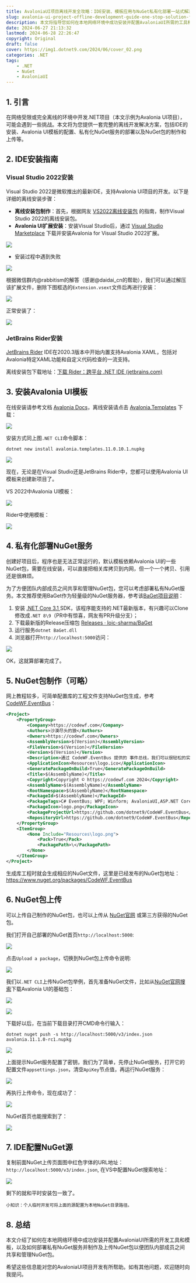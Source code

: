 ```yaml
---
title: AvaloniaUI项目离线开发全攻略：IDE安装、模板应用与NuGet私有化部署一站式解决
slug: avalonia-ui-project-offline-development-guide-one-stop-solution-for-ide-installation-template-application-and-nu-get-private-deployment
description: 本文将指导您如何在本地网络环境中成功安装并配置AvaloniaUI所需的工具和模板。
date: 2024-06-27 21:13:32
lastmod: 2024-06-28 22:26:47
copyright: Original
draft: false
cover: https://img1.dotnet9.com/2024/06/cover_02.png
categories: .NET
tags: 
    - .NET
	- NuGet
	- AvaloniaUI
---
```


## 1. 引言

在网络受限或完全离线的环境中开发.NET项目（本文示例为Avalonia UI项目），可能会遇到一些挑战。本文将为您提供一套完整的离线开发解决方案，包括IDE的安装、Avalonia UI模板的配置、私有化NuGet服务的部署以及NuGet包的制作和上传等。

## 2. IDE安装指南

### Visual Studio 2022安装

Visual Studio 2022是微软推出的最新IDE，支持Avalonia UI项目的开发。以下是详细的离线安装步骤：

- **离线安装包制作**：首先，根据网友 [VS2022离线安装包](https://www.cnblogs.com/sailJs/p/16864697.html) 的指南，制作Visual Studio 2022的离线安装包。
- **Avalonia UI扩展安装**：安装Visual Studio后，通过 [Visual Studio Marketplace](https://marketplace.visualstudio.com/items?itemName=AvaloniaTeam.AvaloniaVS) 下载并安装Avalonia for Visual Studio 2022扩展。

![](https://img1.dotnet9.com/2024/06/0201.jpg)

- 安装过程中遇到失败

![](https://img1.dotnet9.com/2024/06/0202.png)

根据微信群内@rabbitism的解答（感谢@daidai_cn的帮助），我们可以通过解压该扩展文件，删除下图框选的`Extension.vsext`文件后再进行安装：

![](https://img1.dotnet9.com/2024/06/0203.png)

正常安装了：

![](https://img1.dotnet9.com/2024/06/0204.png)

### JetBrains Rider安装

[JetBrains Rider](https://www.jetbrains.com/rider/) IDE在2020.3版本中开始内置支持Avalonia XAML，包括对Avalonia特定XAML功能和自定义代码检查的一流支持。

离线安装包下载地址：[下载 Rider：跨平台 .NET IDE (jetbrains.com)](https://www.jetbrains.com/zh-cn/rider/download/#section=windows)

## 3. 安装Avalonia UI模板

在线安装请参考文档 [Avalonia Docs](https://docs.avaloniaui.net/zh-Hans/docs/get-started/install)，离线安装请点击 [Avalonia.Templates](https://www.nuget.org/packages/Avalonia.Templates) 下载：

![](https://img1.dotnet9.com/2024/06/0205.png)

安装方式同上图`.NET CLI`命令脚本：

```shell
dotnet new install avalonia.templates.11.0.10.1.nupkg
```

![](https://img1.dotnet9.com/2024/06/0206.png)

现在，无论是在Visual Studio还是JetBrains Rider中，您都可以使用Avalonia UI模板来创建新项目了。

VS 2022中Avalonia UI模板：

![](https://img1.dotnet9.com/2024/06/0207.png)

Rider中使用模板：

![](https://img1.dotnet9.com/2024/06/0208.png)

## 4. 私有化部署NuGet服务

创建好项目后，程序也是无法正常运行的，默认模板依赖Avalonia UI的一些NuGet包，需要在线安装，可以直接把相关库拷贝到内网，但一个一个拷贝、引用还是很麻烦。

为了方便团队内部成员之间共享和管理NuGet包，您可以考虑部署私有NuGet服务。本文推荐使用BaGet作为轻量级的NuGet服务器，参考该[BaGet项目说明](https://github.com/loic-sharma/BaGet)：

1. 安装 [.NET Core 3.1 ](https://dotnet.microsoft.com/zh-cn/download/dotnet/3.1) SDK，该程序能支持的.NET最新版本，有兴趣可以Clone修改成`.NET 8\9`（PR中有惊喜，网友有PR升级分支）；
2. 下载最新版的Release压缩包 [Releases · loic-sharma/BaGet ](https://github.com/loic-sharma/BaGet/releases)
3. 运行服务`dotnet BaGet.dll`
4. 浏览器打开`http://localhost:5000`访问：

![](https://img1.dotnet9.com/2024/06/0209.png)

OK，这就算部署完成了。

## 5. NuGet包制作（可略）

网上教程较多，可简单配置库的工程文件支持NuGet包生成，参考[CodeWF.EventBus](https://github.com/dotnet9/CodeWF.EventBus)：

```xml
﻿<Project>
	<PropertyGroup>
		<Company>https://codewf.com</Company>
		<Authors>沙漠尽头的狼</Authors>
		<Owners>https://codewf.com</Owners>
		<AssemblyVersion>$(Version)</AssemblyVersion>
		<FileVersion>$(Version)</FileVersion>
		<Version>$(Version)</Version>
		<Description>通过 CodeWF.EventBus 提供的 事件总线，我们可以很轻松的实现 CQRS 模式。根据业务需求，我们可以创建并维护读模型，将读操作和写操作进行分离，从而提高应用程序的可扩展性和性能。可在各种模板项目使用：WPF、Winform、AvaloniaUI、ASP.NET Core等。The CodeWF.EventBus allows us to easily implement the CQRS mode. According to business requirements, we can create and maintain a read model to separate read and write operations, thereby improving the scalability and performance of the application. Can be used in various template projects: WPF, Winform, AvaloniaUI, ASP. NET Core, etc.</Description>
		<ApplicationIcon>Resources\logo.ico</ApplicationIcon>
		<GeneratePackageOnBuild>True</GeneratePackageOnBuild>
		<Title>$(AssemblyName)</Title>
		<Copyright>Copyright © https://codewf.com 2024</Copyright>
		<AssemblyName>$(AssemblyName)</AssemblyName>
		<RootNamespace>$(AssemblyName)</RootNamespace>
		<PackageId>$(AssemblyName)</PackageId>
		<PackageTags>C# EventBus; WPF; Winform; AvaloniaUI,ASP.NET Core;</PackageTags>
		<PackageIcon>logo.png</PackageIcon>
		<PackageProjectUrl>https://github.com/dotnet9/CodeWF.EventBus</PackageProjectUrl>
		<RepositoryUrl>https://github.com/dotnet9/CodeWF.EventBus</RepositoryUrl>
	</PropertyGroup>
	<ItemGroup>
		<None Include="Resources\logo.png">
			<Pack>True</Pack>
			<PackagePath>\</PackagePath>
		</None>
	</ItemGroup>
</Project>
```

生成库工程时就会生成相应的NuGet文件，这里是已经发布的NuGet包地址：https://www.nuget.org/packages/CodeWF.EventBus

## 6. NuGet包上传

可以上传自己制作的NuGet包，也可以上传从 [NuGet官网](https://www.nuget.org/) 或第三方获得的NuGet包。

我们打开自己部署的NuGet首页`http://localhost:5000`:

![](https://img1.dotnet9.com/2024/06/0211.png)

点击`Upload a package`，切换到NuGet包上传命令说明:

![](https://img1.dotnet9.com/2024/06/0212.png)

我们以`.NET CLI`上传NuGet包举例，首先准备NuGet文件，比如从[NuGet官网搜索](https://www.nuget.org/packages?q=avalonia)下载Avalonia UI的基础包：

![](https://img1.dotnet9.com/2024/06/0213.png)

![](https://img1.dotnet9.com/2024/06/0214.png)

下载好以后，在当前下载目录打开CMD命令行输入：

```shell
dotnet nuget push -s http://localhost:5000/v3/index.json avalonia.11.1.0-rc1.nupkg
```

![](https://img1.dotnet9.com/2024/06/0215.png)

上面提示NuGet服务配置了密钥，我们为了简单，先停止NuGet服务，打开它的配置文件`appsettings.json`，清空`ApiKey`节点值，再运行NuGet服务：

![](https://img1.dotnet9.com/2024/06/0216.png)

再执行上传命令，现在成功了：

![](https://img1.dotnet9.com/2024/06/0217.png)

NuGet首页也能搜索到了：

![](https://img1.dotnet9.com/2024/06/0218.png)

## 7. IDE配置NuGet源

复制前面NuGet上传页面图中红色字体的URL地址：`http://localhost:5000/v3/index.json`, 在VS中配置NuGet搜索地址：

![](https://img1.dotnet9.com/2024/06/0210.png)

剩下的就和平时安装包一致了。

`小知识：个人临时开发可将上面的源配置为本地NuGet目录路径。`

## 8. 总结

本文介绍了如何在本地网络环境中成功安装并配置AvaloniaUI所需的开发工具和模板，以及如何部署私有NuGet服务并制作及上传NuGet包以便团队内部成员之间共享和管理NuGet包。

希望这些信息能对您的AvaloniaUI项目开发有所帮助。如有其他问题，欢迎随时向我提问。
